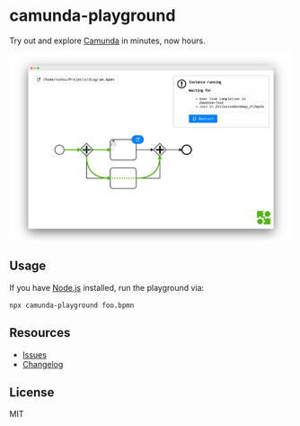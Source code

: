 # camunda-playground

Try out and explore [Camunda](https://camunda.com/) in minutes, now hours.

![Camunda Playground in action](./docs/screenshot.png)


## Usage

If you have [Node.js](https://nodejs.org/) installed, run the playground via:

```
npx camunda-playground foo.bpmn
```


## Resources

* [Issues](https://github.com/nikku/camunda-playground/issues)
* [Changelog](https://github.com/nikku/camunda-playground/blob/master/CHANGELOG.md)


## License

MIT